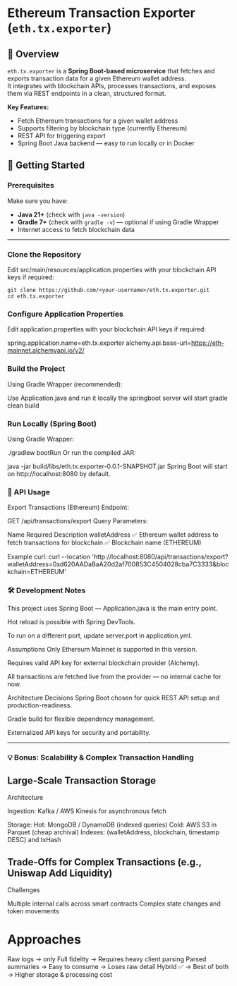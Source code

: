 # Ethereum Transaction Exporter (`eth.tx.exporter`)

## 📌 Overview
`eth.tx.exporter` is a **Spring Boot-based microservice** that fetches and exports transaction data for a given Ethereum wallet address.  
It integrates with blockchain APIs, processes transactions, and exposes them via REST endpoints in a clean, structured format.  

**Key Features:**
- Fetch Ethereum transactions for a given wallet address  
- Supports filtering by blockchain type (currently Ethereum)  
- REST API for triggering export  
- Spring Boot Java backend — easy to run locally or in Docker  

## 🚀 Getting Started

### Prerequisites
Make sure you have:
- **Java 21+** (check with `java -version`)
- **Gradle 7+** (check with `gradle -v`) — optional if using Gradle Wrapper  
- Internet access to fetch blockchain data
  
---

### Clone the Repository
Edit src/main/resources/application.properties with your blockchain API keys if required:
```
git clone https://github.com/<your-username>/eth.tx.exporter.git
cd eth.tx.exporter
```

### Configure Application Properties
Edit application.properties with your blockchain API keys if required:

spring.application.name=eth.tx.exporter
alchemy.api.base-url=https://eth-mainnet.alchemyapi.io/v2/<Your-Alchemy-key>

### Build the Project
Using Gradle Wrapper (recommended):

Use Application.java and run it locally the springboot server will start
gradle clean build

### Run Locally (Spring Boot)
Using Gradle Wrapper:

./gradlew bootRun
Or run the compiled JAR:

java -jar build/libs/eth.tx.exporter-0.0.1-SNAPSHOT.jar
Spring Boot will start on http://localhost:8080 by default.

### 📡 API Usage
Export Transactions (Ethereum)
Endpoint:

GET /api/transactions/export
Query Parameters:

Name	Required	Description
walletAddress	✅	Ethereum wallet address to fetch transactions for
blockchain	✅	Blockchain name (ETHEREUM)

Example curl:
curl --location 'http://localhost:8080/api/transactions/export?walletAddress=0xd620AADaBaA20d2af700853C4504028cba7C3333&blockchain=ETHEREUM'

### 🛠 Development Notes
This project uses Spring Boot — Application.java is the main entry point.

Hot reload is possible with Spring DevTools.

To run on a different port, update server.port in application.yml.



Assumptions
Only Ethereum Mainnet is supported in this version.

Requires valid API key for external blockchain provider (Alchemy).

All transactions are fetched live from the provider — no internal cache for now.

Architecture Decisions
Spring Boot chosen for quick REST API setup and production-readiness.

Gradle build for flexible dependency management.

Externalized API keys for security and portability.

-----------------------------------------------------------

### 💡 Bonus: Scalability & Complex Transaction Handling
## Large-Scale Transaction Storage

Architecture

Ingestion: Kafka / AWS Kinesis for asynchronous fetch

Storage:
Hot: MongoDB / DynamoDB (indexed queries)
Cold: AWS S3 in Parquet (cheap archival)
Indexes: (walletAddress, blockchain, timestamp DESC) and txHash


## Trade-Offs for Complex Transactions (e.g., Uniswap Add Liquidity)
Challenges

Multiple internal calls across smart contracts
Complex state changes and token movements

# Approaches
Raw logs -> only	Full fidelity -> Requires heavy client parsing
Parsed summaries ->	Easy to consume	-> Loses raw detail
Hybrid ✅	-> Best of both	 -> Higher storage & processing cost
